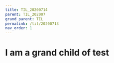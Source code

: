 ```yaml
---
title: TIL_20200714
parent: TIL_202007
grand_parent: TIL
permalink: /til/20200713
nav_order: 1
---
```


# I am a grand child of test
